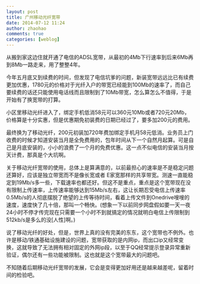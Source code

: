 ```yaml
---
layout: post
title: 广州移动光纤宽带
date: 2014-07-12 11:24
author: zhaohao
comments: true
categories: [weblog]
---
```

从搬到家这边住就开通了电信的ADSL宽带，从最初的4Mb下行速率到后来6Mb再到8Mb一路走来，用了整整4年。

今年五月底又到续费的时间，但发现了电信坑爹的问题，新装宽带远远比已有续费更加优惠，1780元的价格对于光纤入户的带宽已经能到100Mb的速率了，而自己要续费的话还只能使用电话线而且限制到了10Mb带宽，怎么算怎么不值得，于是开始有了换宽带的打算。

小区里移动光纤进入了，绑定手机低消58元可以360元10Mb或者720元20Mb，价格算是十分实惠，但是优惠期免初装费的日期已经过了，要多加200元的费用。

最终换为了移动光纤，200元初装加720年费加绑定手机月58元低消。业务员上门收费的时候才知道安装当月是全免费用的，包年时间从下一个自然月起算。可是自己是月底安装的，小小的浪费了一个月的免费优惠。这一点不似电信的安装当月按天计费，那真是个大坑啊。

关于移动光纤宽带的使用，总体上是算满意的，以前最担心的速率是不是稳定问题还算好，应该是独立带宽而不是像长宽或者 E家宽那样的共享带宽。测速一直能稳定到19Mb/s多一些，下载速率也都还好。但这不是重点，重点是这个宽带现在没有限制上传速率，上传速率能够达到15Mb/s左右，这让长期忍受电信上传速率0.5Mb/s的人彻底摆脱了绝望的上传等待时间，看着上传文件到Onedrive嗖嗖的速度，速度快了几十倍，那叫一个畅快。(想象一下以前同步网盘假如要一天一夜24小时不停才传完现在只需要一个小时不到就搞定的情况就明白电信上传限制到512kb/s是多么的没[人性]啊。)

说了移动光纤的好处，但是，世界上真的没有完美的东东，这个宽带也不例外。也许是移动/铁通基础设施建设的问题，宽带获取的是内网ip，而出口ip又经常变换，这就导致了无法拥有相对固定的外网ip段，以至于QQ经常提示登录异常重新验证，偶尔还有一些功能被限制。这也就是这个宽带最大的问题吧。

不知随着后期移动光纤宽带的发展，它会是变得更加好用还是越来越差呢，留着时间的检验吧。
